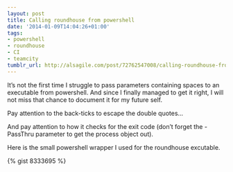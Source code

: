 ```yaml
---
layout: post
title: Calling roundhouse from powershell
date: '2014-01-09T14:04:26+01:00'
tags:
- powershell
- roundhouse
- CI
- teamcity
tumblr_url: http://alsagile.com/post/72762547008/calling-roundhouse-from-powershell
---
```

It’s not the first time I struggle to pass parameters containing spaces to an executable from powershell. And since I finally managed to get it right, I will not miss that chance to document it for my future self.

Pay attention to the back-ticks to escape the double quotes…

And pay attention to how it checks for the exit code (don’t forget the -PassThru parameter to get the process object out).

Here is the small powershell wrapper I used for the roundhouse excutable.


{% gist 8333695 %}